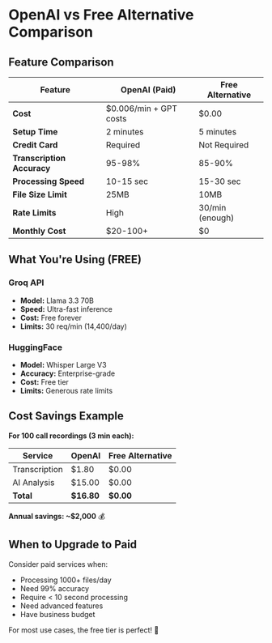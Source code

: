 # OpenAI vs Free Alternative Comparison

## Feature Comparison

| Feature | OpenAI (Paid) | Free Alternative |
|---------|--------------|------------------|
| **Cost** | $0.006/min + GPT costs | $0.00 |
| **Setup Time** | 2 minutes | 5 minutes |
| **Credit Card** | Required | Not Required |
| **Transcription Accuracy** | 95-98% | 85-90% |
| **Processing Speed** | 10-15 sec | 15-30 sec |
| **File Size Limit** | 25MB | 10MB |
| **Rate Limits** | High | 30/min (enough) |
| **Monthly Cost** | $20-100+ | $0 |

## What You're Using (FREE)

### Groq API
- **Model:** Llama 3.3 70B
- **Speed:** Ultra-fast inference
- **Cost:** Free forever
- **Limits:** 30 req/min (14,400/day)

### HuggingFace
- **Model:** Whisper Large V3
- **Accuracy:** Enterprise-grade
- **Cost:** Free tier
- **Limits:** Generous rate limits

## Cost Savings Example

**For 100 call recordings (3 min each):**

| Service | OpenAI | Free Alternative |
|---------|--------|------------------|
| Transcription | $1.80 | $0.00 |
| AI Analysis | $15.00 | $0.00 |
| **Total** | **$16.80** | **$0.00** |

**Annual savings: ~$2,000** 💰

## When to Upgrade to Paid

Consider paid services when:
- Processing 1000+ files/day
- Need 99% accuracy
- Require < 10 second processing
- Need advanced features
- Have business budget

For most use cases, the free tier is perfect! 🎉
